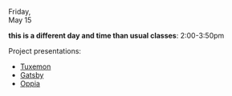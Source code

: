 <div class="lecture2">

<div class="column_date">
<p markdown="block">

Friday,  
May 15

</p>
</div>

<div class="column_materials">
<p markdown="block">

__this is a different day and time than usual classes__: 2:00-3:50pm  

Project presentations:

- [Tuxemon](https://github.com/nyu-ossd-s20/Tuxemon)
- [Gatsby]()
- [Oppia]()

</p>
</div>

<div class="column_assign">
<p markdown="block">



</p>
</div>

</div>
